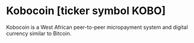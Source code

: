 Kobocoin [ticker symbol KOBO]
========

Kobocoin is a West African peer-to-peer micropayment system and digital currency similar to Bitcoin.
